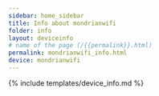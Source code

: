 ```yaml
---
sidebar: home_sidebar
title: Info about mondrianwifi
folder: info
layout: deviceinfo
# name of the page (/{{permalink}}.html)
permalink: mondrianwifi_info.html
device: mondrianwifi
---
```

{% include templates/device_info.md %}
